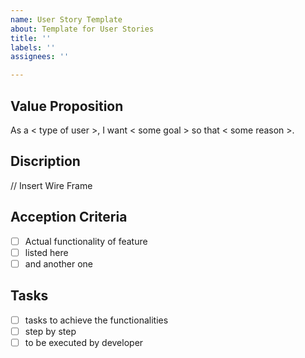 ```yaml
---
name: User Story Template
about: Template for User Stories
title: ''
labels: ''
assignees: ''

---
```


## Value Proposition

As a < type of user >, I want < some goal > so that < some reason >.

## Discription

// Insert Wire Frame

## Acception Criteria

- [ ] Actual functionality of feature
- [ ] listed here
- [ ] and another one

## Tasks

- [ ] tasks to achieve the functionalities
- [ ] step by step
- [ ] to be executed by developer
